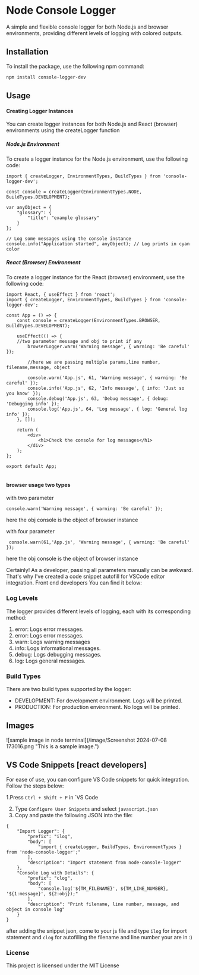 # Node Console Logger

A simple and flexible console logger for both Node.js and browser environments, providing different levels of logging with colored outputs.

## Installation

To install the package, use the following npm command:

```bash
npm install console-logger-dev
```
## Usage
#### Creating Logger Instances
You can create logger instances for both Node.js and React (browser) environments using the createLogger function
##### Node.js Environment

To create a logger instance for the Node.js environment, use the following code:

```
import { createLogger, EnvironmentTypes, BuildTypes } from 'console-logger-dev';

const console = createLogger(EnvironmentTypes.NODE, BuildTypes.DEVELOPMENT);

var anyObject = {
    "glossary": {
        "title": "example glossary"
    }
};

// Log some messages using the console instance
console.info("Application started", anyObject); // Log prints in cyan color

```

##### React (Browser) Environment

To create a logger instance for the React (browser) environment, use the following code:

```
import React, { useEffect } from 'react';
import { createLogger, EnvironmentTypes, BuildTypes } from 'console-logger-dev';

const App = () => {
    const console = createLogger(EnvironmentTypes.BROWSER, BuildTypes.DEVELOPMENT);

    useEffect(() => {
    //two parameter message and obj to print if any
        browserLogger.warn('Warning message', { warning: 'Be careful' });
        
        //here we are passing multiple params,line number, filename,message, object 
        
        console.warn('App.js', 61, 'Warning message', { warning: 'Be careful' });
        console.info('App.js', 62, 'Info message', { info: 'Just so you know' });
        console.debug('App.js', 63, 'Debug message', { debug: 'Debugging info' });
        console.log('App.js', 64, 'Log message', { log: 'General log info' });
    }, []);

    return (
        <div>
            <h1>Check the console for log messages</h1>
        </div>
    );
};

export default App;


```

#### browser usage two types 

with two parameter

```
console.warn('Warning message', { warning: 'Be careful' });
```
here the obj console is the object of browser instance 

with four parameter 
```
 console.warn(61,'App.js', 'Warning message', { warning: 'Be careful' });
```
here the obj console is the object of browser instance 

Certainly! As a developer, passing all parameters manually can be awkward. That's why I've created a code snippet autofill for VSCode editor integration. Front end developers You can find it below:


### Log Levels
The logger provides different levels of logging, each with its corresponding method:

1. error: Logs error messages.
2. error: Logs error messages.
3. warn: Logs warning messages
4. info: Logs informational messages.
5. debug: Logs debugging messages.
6. log: Logs general messages.


### Build Types
There are two build types supported by the logger:

* DEVELOPMENT: For development environment. Logs will be printed.
* PRODUCTION: For production environment. No logs will be printed.


## Images

![sample image in node terminal](/image/Screenshot 2024-07-08 173016.png "This is a sample image.")

## VS Code Snippets [react developers]

For ease of use, you can configure VS Code snippets for quick integration. Follow the steps below:

1.Press `Ctrl + Shift + P` in `VS Code

2. Type `Configure User Snippets` and select `javascript.json`
3. Copy and paste the following JSON into the file:

```
{
    "Import Logger": {
        "prefix": "ilog",
        "body": [
            "import { createLogger, BuildTypes, EnvironmentTypes } from 'node-console-logger';"
        ],
        "description": "Import statement from node-console-logger"
    },
    "Console Log with Details": {
        "prefix": "clog",
        "body": [
            "console.log('${TM_FILENAME}', ${TM_LINE_NUMBER}, '${1:message}', ${2:obj});"
        ],
        "description": "Print filename, line number, message, and object in console log"
    }
}
```

after adding the snippet json, come to your js file and type 
`ilog` for import statement 
and `clog` for autofilling the filename and line number your are in :) 


### License
This project is licensed under the MIT License



